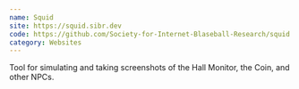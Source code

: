 ```yaml
---
name: Squid
site: https://squid.sibr.dev
code: https://github.com/Society-for-Internet-Blaseball-Research/squid
category: Websites
---
```

Tool for simulating and taking screenshots of the Hall Monitor, the Coin, and other NPCs.